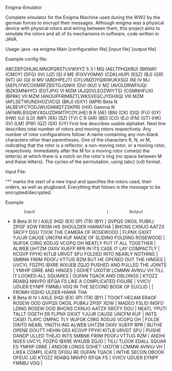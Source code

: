 Enigma-Emulator

Complete simulator for the Enigma Machine used during the WW2 by the german forces to encrypt their messages. Although enigma was a physical device with physical rotors and wiring between them, this project aims to simulate the rotors and all of its mechanisms in software, code written in JAVA.


Usage: java -ea enigma.Main [configuration file] [input file] [output file]

Example config file:

ABCDEFGHIJKLMNOPQRSTUVWXYZ
5 3
I MQ      (AELTPHQXRU) (BKNW) (CMOY) (DFG) (IV) (JZ) (S)
II ME     (FIXVYOMW) (CDKLHUP) (ESZ) (BJ) (GR) (NT) (A) (Q)
III MV    (ABDHPEJT) (CFLVMZOYQIRWUKXSG) (N)
IV MJ     (AEPLIYWCOXMRFZBSTGJQNH) (DV) (KU)
V MZ      (AVOLDRWFIUQ)(BZKSMNHYC) (EGTJPX)
VI MZM    (AJQDVLEOZWIYTS) (CGMNHFUX) (BPRK)
VII MZM   (ANOUPFRIMBZTLWKSVEGCJYDHXQ)
VIII MZM  (AFLSETWUNDHOZVICQ) (BKJ) (GXY) (MPR)
Beta N    (ALBEVFCYODJWUGNMQTZSKPR) (HIX)
Gamma N   (AFNIRLBSQWVXGUZDKMTPCOYJHE)
B R       (AE) (BN) (CK) (DQ) (FU) (GY) (HW) (IJ) (LO) (MP)
          (RX) (SZ) (TV)
C R       (AR) (BD) (CO) (EJ) (FN) (GT) (HK) (IV) (LM) (PW)
          (QZ) (SX) (UY)
First line describes usable alphabet. Next line describes total number of rotors and moving rotors respectively. Any number of rotor configurations follow: A name containing any non-blank characters other than parentheses. One of the characters R, N, or M, indicating that the rotor is a reflector, a non-moving rotor, or a moving rotor, respectively. Immediately after the M for a moving rotor come(s) the letter(s) at which there is a notch on the rotor's ring (no space between M and these letters). The cycles of the permutation, using (abc) (cd) format.

Input File:

"*" marks the start of a new input and specifies the rotors used, their orders, as well as plugboard. Everything that folows is the message to be encrypted/decrypted.

Example

            Input                               |         Output
* B Beta III IV I AXLE (HQ) (EX) (IP) (TR) (BY) | QVPQS OKOIL PUBKJ ZPISF XDW
FROM HIS SHOULDER HIAWATHA                      | BHCNS CXNUO AATZX SRCFY DGU
TOOK THE CAMERA OF ROSEWOOD                     | FLPNX GXIXT YJUJR CAUGE UNCFM KUF
MADE OF SLIDING FOLDING ROSEWOOD                | WJFGK CIIRG XODJG VCGPQ OH
NEATLY PUT IT ALL TOGETHER                      | ALWEB UHTZM OXIIV XUEFP RPR
IN ITS CASE IT LAY COMPACTLY                    | KCGVP FPYKI KITLB URVGT SFU
FOLDED INTO NEARLY NOTHING                      | SMBNK FRIIM PDOFJ VTTUG RZM
BUT HE OPENED OUT THE HINGES                    | UVCYL FDZPG IBXRE WXUEB ZQJO
PUSHED AND PULLED THE JOINTS                    | YMHIP GRRE
   AND HINGES                                   | GOHET UXDTW LCMMW AVNVJ VH
TILL IT LOOKED ALL SQUARES                      | OUFAN TQACK
   AND OBLONGS                                  | KTOZZ RDABQ NNVPO IEFQA FS
LIKE A COMPLICATED FIGURE                       | VVICV UDUER EYNPF FMNBJ VGQ
IN THE SECOND BOOK OF EUCLID                    |
                                                | FROMH ISSHO ULDER HIAWA THA
* B Beta III IV I AXLE (HQ) (EX) (IP) (TR) (BY) | TOOKT HECAM ERAOF ROSEW OOD
QVPQS OKOIL PUBKJ ZPISF XDW                     | MADEO FSLID INGFO LDING ROSEW OOD
BHCNS CXNUO AATZX SRCFY DGU                     | NEATL YPUTI TALLT OGETH ER
FLPNX GXIXT YJUJR CAUGE UNCFM KUF               | INITS CASEI TLAYC OMPAC TLY
WJFGK CIIRG XODJG VCGPQ OH                      | FOLDE DINTO NEARL YNOTH ING
ALWEB UHTZM OXIIV XUEFP RPR                     | BUTHE OPENE DOUTT HEHIN GES
KCGVP FPYKI KITLB URVGT SFU                     | PUSHE DANDP ULLED THEJO INTS
SMBNK FRIIM PDOFJ VTTUG RZM                     | ANDHI NGES
UVCYL FDZPG IBXRE WXUEB ZQJO                    | TILLI TLOOK EDALL SQUAR ES
YMHIP GRRE                                      | ANDOB LONGS
GOHET UXDTW LCMMW AVNVJ VH                      | LIKEA COMPL ICATE DFIGU RE
OUFAN TQACK                                     | INTHE SECON DBOOK OFEUC LID
KTOZZ RDABQ NNVPO IEFQA FS                      |
VVICV UDUER EYNPF FMNBJ VGQ                     |